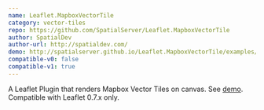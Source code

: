 ```yaml
---
name: Leaflet.MapboxVectorTile
category: vector-tiles
repo: https://github.com/SpatialServer/Leaflet.MapboxVectorTile
author: SpatialDev
author-url: http://spatialdev.com/
demo: http://spatialserver.github.io/Leaflet.MapboxVectorTile/examples/confetti.html
compatible-v0: false
compatible-v1: true
---
```


A Leaflet Plugin that renders Mapbox Vector Tiles on canvas. See <a href="http://spatialserver.github.io/Leaflet.MapboxVectorTile/examples/confetti.html">demo</a>. Compatible with Leaflet 0.7.x only.
